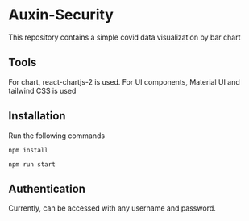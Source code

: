 # Auxin-Security

This repository contains a simple covid data visualization by bar chart

## Tools

For chart, react-chartjs-2 is used. For UI components, Material UI and tailwind CSS is used


## Installation

Run the following commands
```shell
npm install

npm run start
```

## Authentication

Currently, can be accessed with any username and password.
